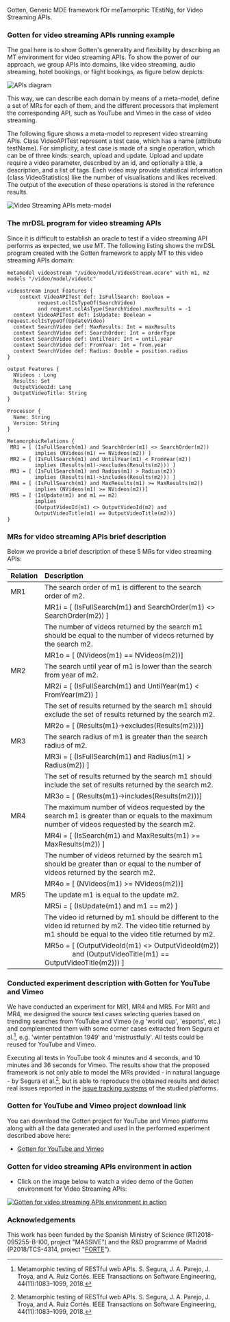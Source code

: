 Gotten, Generic MDE framework fOr meTamorphic TEstiNg, for Video Streaming APIs.

### Gotten for video streaming APIs running example

The goal here is to show Gotten's generality and flexibility by describing an MT environment for video streaming APIs. To show the power of our approach, we group APIs into domains, like video streaming, audio streaming, hotel bookings, or flight bookings, as figure below depicts:

![APIs diagram](https://raw.githubusercontent.com/g0tten/images/main/figures/apis.png)

This way, we can describe each domain by means of a meta-model, define a set of MRs for each of them, and the different processors that implement the corresponding API, such as YouTube and Vimeo in the case of video streaming.

The following figure shows a meta-model to represent video streaming APIs. Class VideoAPITest represent a test case, which has a name (attribute testName). For simplicity, a test case is made of a single operation, which can be of three kinds: search, upload and update. Upload and update require a video parameter, described by an id, and optionally a title, a description, and a list of tags. Each video may provide statistical information (class VideoStatistics) like the number of visualisations and likes received. The output of the execution of these operations is stored in the reference results.

![Video Streaming APIs meta-model](https://raw.githubusercontent.com/g0tten/images/main/model/video_streaming_mm.png)

### The mrDSL program for video streaming APIs

Since it is difficult to establish an oracle to test if a video streaming API performs as expected, we use MT. The following listing shows the mrDSL program created with the Gotten framework to apply MT to this video streaming APIs domain: 

```
metamodel videostream "/video/model/VideoStream.ecore" with m1, m2
models "/video/model/videotc" 

videostream input Features {
	context VideoAPITest def: IsFullSearch: Boolean = 
          request.oclIsTypeOf(SearchVideo) 
          and request.oclAsType(SearchVideo).maxResults = -1
  context VideoAPITest def: IsUpdate: Boolean = request.oclIsTypeOf(UpdateVideo)
  context SearchVideo def: MaxResults: Int = maxResults
  context SearchVideo def: SearchOrder: Int = orderType
  context SearchVideo def: UntilYear: Int = until.year
  context SearchVideo def: FromYear: Int = from.year
  context SearchVideo def: Radius: Double = position.radius
}  

output Features {
  NVideos : Long
  Results: Set
  OutputVideoId: Long
  OutputVideoTitle: String
}

Processor {
  Name: String
  Version: String
}
 
MetamorphicRelations {
 MR1 = [ (IsFullSearch(m1) and SearchOrder(m1) <> SearchOrder(m2)) 
         implies (NVideos(m1) == NVideos(m2)) ]
 MR2 = [ (IsFullSearch(m1) and UntilYear(m1) < FromYear(m2))
         implies (Results(m1)->excludes(Results(m2))) ]
 MR3 = [ (IsFullSearch(m1) and Radius(m1) > Radius(m2))
         implies (Results(m1)->includes(Results(m2))) ]
 MR4 = [ (IsFullSearch(m1) and MaxResults(m1) >= MaxResults(m2)) 
         implies (NVideos(m1) >= NVideos(m2))]
 MR5 = [ (IsUpdate(m1) and m1 == m2)
         implies 
         (OutputVideoId(m1) <> OutputVideoId(m2) and
         OutputVideoTitle(m1) == OutputVideoTitle(m2))]
}
```

### MRs for video streaming APIs brief description

Below we provide a brief description of these 5 MRs for video streaming APIs:

Relation | Description |
--- | :--- | 
MR1 | The search order of m1 is different to the search order of m2. |
&nbsp; | MR1i = [ (IsFullSearch(m1) and SearchOrder(m1) <> SearchOrder(m2))  ] |
&nbsp; | The number of videos returned by the search m1 should be equal to the number of videos returned by the search m2. |
&nbsp; | MR1o = [ (NVideos(m1) == NVideos(m2))] |
MR2 | The search until year of m1 is lower than the search from year of m2. |
&nbsp; | MR2i = [ (IsFullSearch(m1) and UntilYear(m1) < FromYear(m2))  ] |
&nbsp; | The set of results returned by the search m1 should exclude the set of results returned by the search m2. |
&nbsp; | MR2o = [ (Results(m1)->excludes(Results(m2)))] |
MR3 | The search radius of m1 is greater than the search radius of m2. |
&nbsp; | MR3i = [ (IsFullSearch(m1) and Radius(m1) > Radius(m2))  ] |
&nbsp; | The set of results returned by the search m1 should include the set of results returned by the search m2. |
&nbsp; | MR3o = [ (Results(m1)->includes(Results(m2)))] |
MR4 | The maximum number of videos requested by the search m1 is greater than or equals to the maximum number of videos requested by the search m2. |
&nbsp; | MR4i = [ (IsSearch(m1) and MaxResults(m1) >= MaxResults(m2)) ] |
&nbsp; | The number of videos returned by the search m1 should be greater than or equal to the number of videos returned by the search m2. |
&nbsp; | MR4o = [ (NVideos(m1) >= NVideos(m2))] |
MR5 | The update m1 is equal to the update m2. |
&nbsp; | MR5i = [ (IsUpdate(m1) and m1 == m2) ] |
&nbsp; | The video id returned by m1 should be different to the video id returned by m2. The video title returned by m1 should be equal to the video title returned by m2. |
&nbsp; | MR5o = [ (OutputVideoId(m1) <> OutputVideoId(m2)) <br />&nbsp;&nbsp;&nbsp;&nbsp;&nbsp;&nbsp;&nbsp;&nbsp;&nbsp;&nbsp;&nbsp;&nbsp;&nbsp;&nbsp; and (OutputVideoTitle(m1) == OutputVideoTitle(m2))) ] |

### Conducted experiment description with Gotten for YouTube and Vimeo

We have conducted an experiment for MR1, MR4 and MR5. For MR1 and MR4, we designed the source test cases selecting queries based on trending searches from YouTube and Vimeo (e.g 'world cup', 'esports', etc.) and complemented them with some corner cases extracted from Segura et al.[^1], e.g. 'winter pentathlon 1949' and 'mistrustfully'. All tests could be reused for YouTube and Vimeo.

Executing all tests in YouTube took 4 minutes and 4 seconds, and 10 minutes and 36 seconds for Vimeo. The results show that the proposed framework is not only able to model the MRs provided - in natural language - by Segura et al.[^1], but is able to reproduce the obtained results and detect real issues reported in the [issue tracking systems](https://code.google.com/p/gdata-issues/issues/detail?id=5173) of the studied platforms.

[^1]: Metamorphic testing of RESTful web APIs. S. Segura, J. A. Parejo, J. Troya, and A. Ruiz Cortés. IEEE Transactions on Software Engineering, 44(11):1083–1099, 2018.

### Gotten for YouTube and Vimeo project download link

You can download the Gotten project for YouTube and Vimeo platforms along with all the data generated and used in the performed experiment described above here:

- [Gotten for YouTube and Vimeo](https://github.com/g0tten/video/zipball/main)

### Gotten for video streaming APIs environment in action

- Click on the image below to watch a video demo of the Gotten environment for Video Streaming APIs:

[![Gotten for video streaming APIs environment in action](https://raw.githubusercontent.com/g0tten/images/main/ide/gotten_video_screenshot.png)](https://youtu.be/10MDPC9jQQI)

### Acknowledgements
This work has been funded by the Spanish Ministry of Science (RTI2018-095255-B-I00, project "MASSIVE") and the R&D programme of Madrid (P2018/TCS-4314, project "[FORTE](https://antares.sip.ucm.es/forte-cm/)").
